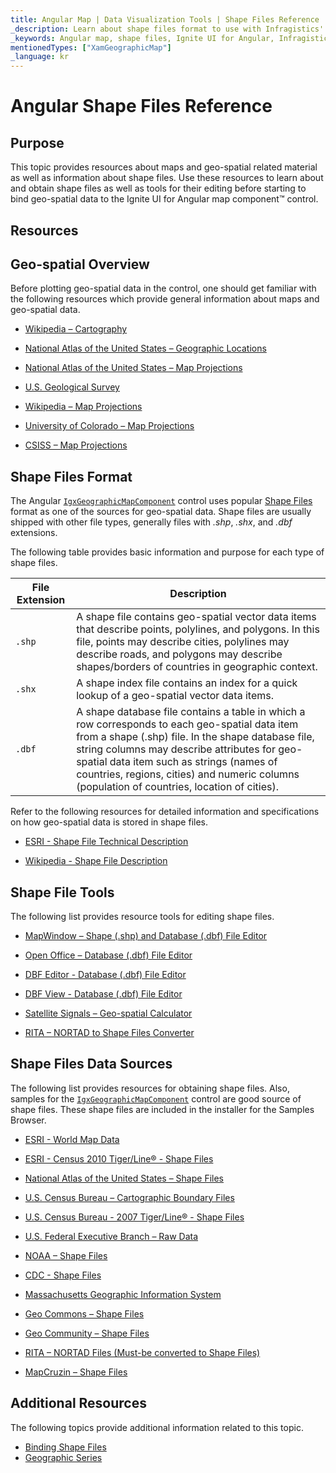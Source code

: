 ```yaml
---
title: Angular Map | Data Visualization Tools | Shape Files Reference | Shape Files Editing | Infragistics
_description: Learn about shape files format to use with Infragistics' Angular map. Check out Ignite UI for Angular map tutorials!
_keywords: Angular map, shape files, Ignite UI for Angular, Infragistics, shape editing
mentionedTypes: ["XamGeographicMap"]
_language: kr
---
```


# Angular Shape Files Reference

## Purpose

This topic provides resources about maps and geo-spatial related material as well as information about shape files. Use these resources to learn about and obtain shape files as well as tools for their editing before starting to bind geo-spatial data to the Ignite UI for Angular map component™ control.

## Resources

## Geo-spatial Overview

Before plotting geo-spatial data in the control, one should get familiar with the following resources which provide general information about maps and geo-spatial data.

*   [Wikipedia – Cartography](http://en.wikipedia.org/wiki/Cartography)

*   [National Atlas of the United States – Geographic Locations](http://nationalatlas.gov/articles/mapping/a_latlong.html)

*   [National Atlas of the United States – Map Projections](http://nationalatlas.gov/articles/mapping/a_projections.html)

*   [U.S. Geological Survey](http://www.usgs.gov/)

*   [Wikipedia – Map Projections](http://en.wikipedia.org/wiki/Map_projection)

*   [University of Colorado – Map Projections](http://www.colorado.edu/geography/gcraft/notes/mapproj/mapproj_f.html)

*   [CSISS – Map Projections](http://www.csiss.org/map-projections/index.html)

## Shape Files Format

The Angular [`IgxGeographicMapComponent`]({environment:dvApiBaseUrl}/products/ignite-ui-angular/api/docs/typescript/latest/classes/igniteui_angular_maps.igxgeographicmapcomponent.html) control uses popular [Shape Files](http://en.wikipedia.org/wiki/Shapefile#Overview) format as one of the sources for geo-spatial data. Shape files are usually shipped with other file types, generally files with  *.shp*, *.shx*, and *.dbf*  extensions.

The following table provides basic information and purpose for each type of shape files.

| File Extension | Description |
| ---------------|------------ |
| `.shp` | A shape file contains geo-spatial vector data items that describe points, polylines, and polygons. In this file, points may describe cities, polylines may describe roads, and polygons may describe shapes/borders of countries in geographic context. |
| `.shx` | A shape index file contains an index for a quick lookup of a geo-spatial vector data items. |
| `.dbf` | A shape database file contains a table in which a row corresponds to each geo-spatial data item from a shape (.shp) file. In the shape database file, string columns may describe attributes for geo-spatial data item such as strings (names of countries, regions, cities) and numeric columns (population of countries, location of cities). |

Refer to the following resources for detailed information and specifications on how geo-spatial data is stored in shape files.

*   [ESRI - Shape File Technical Description](http://www.esri.com/library/whitepapers/pdfs/shapefile.pdf)

*   [Wikipedia - Shape File Description](http://en.wikipedia.org/wiki/Shapefile#Overview)

## Shape File Tools

The following list provides resource tools for editing shape files.

*   [MapWindow – Shape (.shp) and Database (.dbf) File Editor](http://www.mapwindow.org/)

*   [Open Office – Database (.dbf) File Editor](http://openoffice.org/)

*   [DBF Editor - Database (.dbf) File Editor](http://dbfeditor.com/)

*   [DBF View - Database (.dbf) File Editor](http://dbfview.com/view-dbf-file.html)

*   [Satellite Signals – Geo-spatial Calculator](http://www.satsig.net/degrees-minutes-seconds-calculator.htm)

*   [RITA – NORTAD to Shape Files Converter](http://www.bts.gov/publications/north_american_transportation_atlas_data/html/data_converter.html)

## Shape Files Data Sources

The following list provides resources for obtaining shape files. Also, samples for the [`IgxGeographicMapComponent`]({environment:dvApiBaseUrl}/products/ignite-ui-angular/api/docs/typescript/latest/classes/igniteui_angular_maps.igxgeographicmapcomponent.html) control are good source of shape files. These shape files are included in the installer for the Samples Browser.

*   [ESRI - World Map Data](http://www.esri.com/data/download/basemap/index.html)

*   [ESRI - Census 2010 Tiger/Line® - Shape Files](http://www.census.gov/geo/www/tiger/tgrshp2010/tgrshp2010.html)

*   [National Atlas of the United States – Shape Files](http://www.nationalatlas.gov/atlasftp.html)

*   [U.S. Census Bureau – Cartographic Boundary Files](http://www.census.gov/geo/www/cob/index.html)

*   [U.S. Census Bureau - 2007 Tiger/Line® - Shape Files](http://www.census.gov/cgi-bin/geo/shapefiles/national-files)

*   [U.S. Federal Executive Branch – Raw Data](https://explore.data.gov/catalog/raw/)

*   [NOAA – Shape Files](http://www.nws.noaa.gov/geodata/)

*   [CDC - Shape Files](http://wwwn.cdc.gov/epiinfo/script/shapefiles.aspx)

*   [Massachusetts Geographic Information System](http://www.mass.gov/mgis/massgis.htm)

*   [Geo Commons – Shape Files](http://geocommons.com/searches?query=shapefiles)

*   [Geo Community – Shape Files](http://data.geocomm.com/catalog/)

*   [RITA – NORTAD Files (Must-be converted to Shape Files)](http://www.bts.gov/publications/north_american_transportation_atlas_data/)

*   [MapCruzin – Shape Files](http://www.mapcruzin.com/download-free-arcgis-shapefiles.htm)

## Additional Resources

The following topics provide additional information related to this topic.

*   [Binding Shape Files](geo-map-binding-shp-file.md)
*   [Geographic Series](geo-map-type-series.md)
